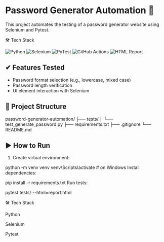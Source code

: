 # Password Generator Automation 🔐

This project automates the testing of a password generator website using Selenium and Pytest.

🛠 Tech Stack

![Python](https://img.shields.io/badge/python-3.11-blue.svg?logo=python)
![Selenium](https://img.shields.io/badge/selenium-4.20.0-brightgreen.svg?logo=selenium)
![PyTest](https://img.shields.io/badge/pytest-8.1.1-yellow.svg?logo=pytest)
![GitHub Actions](https://img.shields.io/badge/CI-GitHub_Actions-blue?logo=github)
![HTML Report](https://img.shields.io/badge/report-html-orange)


## ✔ Features Tested

- Password format selection (e.g., lowercase, mixed case)
- Password length verification
- UI element interaction with Selenium

## 📁 Project Structure

password-generator-automation/
├── tests/
│ └── test_generate_password.py
├── requirements.txt
├── .gitignore
└── README.md



## ▶ How to Run

1. Create virtual environment:

python -m venv venv
venv\Scripts\activate  # on Windows
Install dependencies:


pip install -r requirements.txt
Run tests:


pytest tests/ --html=report.html


🛠 Tech Stack

Python

Selenium

Pytest
